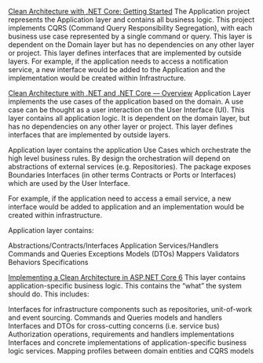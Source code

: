 ﻿[Clean Architecture with .NET Core: Getting Started](https://jasontaylor.dev/clean-architecture-getting-started/)
The Application project represents the Application layer and contains all business logic. This project implements CQRS (Command Query Responsibility Segregation), with each business use case represented by a single command or query. This layer is dependent on the Domain layer but has no dependencies on any other layer or project. This layer defines interfaces that are implemented by outside layers. For example, if the application needs to access a notification service, a new interface would be added to the Application and the implementation would be created within Infrastructure.


[Clean Architecture with .NET and .NET Core — Overview](https://medium.com/dotnet-hub/clean-architecture-with-dotnet-and-dotnet-core-aspnetcore-overview-introduction-getting-started-ec922e53bb97)
Application Layer implements the use cases of the application based on the domain. A use case can be thought as a user interaction on the User Interface (UI). This layer contains all application logic. It is dependent on the domain layer, but has no dependencies on any other layer or project. This layer defines interfaces that are implemented by outside layers.

Application layer contains the application Use Cases which orchestrate the high level business rules. By design the orchestration will depend on abstractions of external services (e.g. Repositories). The package exposes Boundaries Interfaces (in other terms Contracts or Ports or Interfaces) which are used by the User Interface.

For example, if the application need to access a email service, a new interface would be added to application and an implementation would be created within infrastructure.

Application layer contains:

Abstractions/Contracts/Interfaces
Application Services/Handlers
Commands and Queries
Exceptions
Models (DTOs)
Mappers
Validators
Behaviors
Specifications


[Implementing a Clean Architecture in ASP.NET Core 6](https://thecodewrapper.com/dev/implementing-clean-architecture-in-aspnetcore-6/)
This layer contains application-specific business logic. This contains the “what” the system should do. This includes:

Interfaces for infrastructure components such as repositories, unit-of-work and event sourcing.
Commands and Queries models and handlers
Interfaces and DTOs for cross-cutting concerns (i.e. service bus)
Authorization operations, requirements and handlers implementations
Interfaces and concrete implementations of application-specific business logic services.
Mapping profiles between domain entities and CQRS models